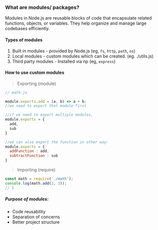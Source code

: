 ### What are modules/ packages?

Modules in Node.js are reusable blocks of code that encapsulate related functions, objects, or variables. They help organize and manage large codebases efficiently.

#### Types of modules
1. Built in modules - provided by Node.js (eg, `fs`, `http`, `path`, `os`)
2. Local modules - custom modules which can be created. (eg. ./utils.js)
3. Third party modules - Installed via np (eg, `express`)

#### How to use custom modules

> Exporting (module)
```js
// math.js

module.exports.add = (a, b) => a + b;
//we need to export that module first

//if we need to export multiple modules,
module.exports = {
  add,
  sub
}

//we can also export the function in other way:
module.exports = {
  addFunction : add,
  subtractFunction : sub
}
```

> Importing (require)
```js
const math = require('./math');
console.log(math.add(2, 3));   
// 5
```

##### Purpose of modules:
- Code reusability
- Separation of concerns
- Better project structure

